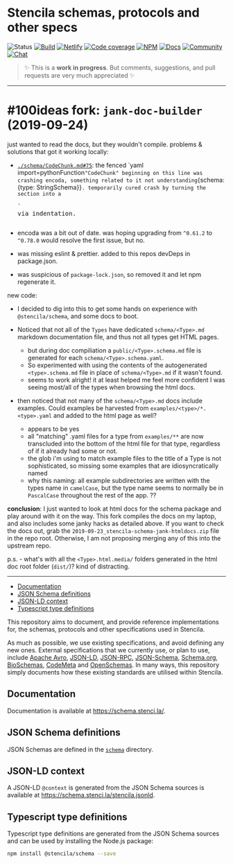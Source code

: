 # Stencila schemas, protocols and other specs

![Status](https://img.shields.io/badge/status-draft-orange.svg)
[![Build](https://travis-ci.org/stencila/schema.svg?branch=master)](https://travis-ci.org/stencila/schema)
[![Netlify](https://img.shields.io/netlify/b0e0d714-29f1-4ad1-8a7d-1af7799fb85b)](https://app.netlify.com/sites/stencila-schema/deploys)
[![Code coverage](https://codecov.io/gh/stencila/schema/branch/master/graph/badge.svg)](https://codecov.io/gh/stencila/schema)
[![NPM](http://img.shields.io/npm/v/@stencila/schema.svg?style=flat)](https://www.npmjs.com/package/@stencila/schema)
[![Docs](https://img.shields.io/badge/docs-latest-blue.svg)](https://stencila.github.io/schema/)
[![Community](https://img.shields.io/badge/join-community-green.svg)](https://community.stenci.la)
[![Chat](https://badges.gitter.im/stencila/stencila.svg)](https://gitter.im/stencila/stencila)

> :sparkles:
> This is a **work in progress**. But comments, suggestions, and pull requests are very much appreciated
> :sparkles:

---

# #100ideas fork: `jank-doc-builder` (2019-09-24)

just wanted to read the docs, but they wouldn't compile. problems & solutions that got it working locally:

- [`./schema/CodeChunk.md#75`](./schema/CodeChunk.md#75`): the fenced `yaml import=pythonFunction` "CodeChunk" beginning on this line was crashing encoda, something related to it not understanding `{schema: {type: StringSchema}}`. temporarily cured crash by turning the section into a `<pre>` via indentation.

- encoda was a bit out of date. was hoping upgrading from `^0.61.2` to `^0.78.0` would resolve the first issue, but no.

- was missing eslint & prettier. added to this repos devDeps in package.json.

- was suspicious of `package-lock.json`, so removed it and let npm regenerate it.

new code:

- I decided to dig into this to get some hands on experience with `@stencila/schema`, and some docs to boot.

- Noticed that not all of the `Types` have dedicated `schema/<Type>.md` markdown documentation file, and thus not all types get HTML pages.

  - but during doc compiliation a `public/<Type>.schema.md` file is generated for each `schema/<Type>.schema.yaml`.
  - So experimented with using the contents of the autogenerated `<type>.schema.md` file in place of `schema/<Type>.md` if it wasn't found.
  - seems to work alright! it at least helped me feel more confident I was seeing most/all of the types when browsing the html docs.

- then noticed that not many of the `schema/<Type>.md` docs include examples. Could examples be harvested from `examples/<type>/*.<type>.yaml` and added to the html page as well?
  - appears to be yes
  - all "matching" .yaml files for a type from `examples/**` are now transcluded into the bottom of the html file for that type, regardless of if it already had some or not.
  - the glob i'm using to match example files to the title of a Type is not sophisticated, so missing some examples that are idiosyncratically named
  - why this naming: all example subdirectories are written with the types name in `camelCase`, but the type name seems to normally be in `PascalCase` throughout the rest of the app. ??

**conclusion**:
I just wanted to look at html docs for the schema package and play around with it on the way. This fork compiles the docs on my laptop, and also includes some janky hacks as detailed above. If you want to check the docs out, grab the `2019-09-23_stencila-schema-jank-htmldocs.zip` file in the repo root. Otherwise, I am not proposing merging any of this into the upstream repo.

p.s. - what's with all the `<Type>.html.media/` folders generated in the html doc root folder (`dist/`)? kind of distracting.

---

<!-- Automatically generated TOC. Don't edit, `make docs` instead>

<!-- toc -->

- [Documentation](#documentation)
- [JSON Schema definitions](#json-schema-definitions)
- [JSON-LD context](#json-ld-context)
- [Typescript type definitions](#typescript-type-definitions)

<!-- tocstop -->

This repository aims to document, and provide reference implementations for, the schemas, protocols and other specifications used in Stencila.

As much as possible, we use existing specifications, and avoid defining any new ones. External specifications that we currently use, or plan to use, include [Apache Avro], [JSON-LD], [JSON-RPC], [JSON-Schema], [Schema.org], [BioSchemas], [CodeMeta] and [OpenSchemas]. In many ways, this repository simply documents how these existing standards are utilised within Stencila.

## Documentation

Documentation is available at https://schema.stenci.la/.

## JSON Schema definitions

JSON Schemas are defined in the [`schema`](schema) directory.

## JSON-LD context

A JSON-LD `@context` is generated from the JSON Schema sources is available at https://schema.stenci.la/stencila.jsonld.

## Typescript type definitions

Typescript type definitions are generated from the JSON Schema sources and can be used by installing the Node.js package:

```bash
npm install @stencila/schema --save
```

[apache avro]: (https://avro.apache.org)
[bioschemas]: (https://bioschemas.org)
[codemeta]: (https://codemeta.github.io)
[json-ld]: (https://json-ld.org)
[json-rpc]: (https://www.jsonrpc.org)
[json-schema]: (https://json-schema.org)
[openschemas]: (https://openschemas.github.io)
[schema.org]: (https://schema.org)
